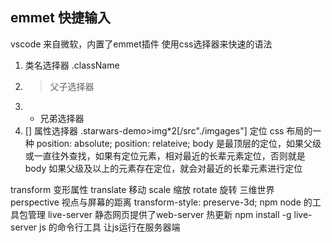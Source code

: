## emmet 快捷输入
vscode 来自微软，内置了emmet插件
使用css选择器来快速的语法
1. 类名选择器  .className
2. > 父子选择器
3. + 兄弟选择器
4. [] 属性选择器
.starwars-demo>img*2[/src"./imgages"]
定位
    css 布局的一种
    position: absolute;
    position: relateive;
    body 是最顶层的定位，如果父级或一直往外查找，如果有定位元素，相对最近的长辈元素定位，否则就是body
    如果父级及以上的元素存在定位，就会对最近的长辈元素进行定位

transform
    变形属性 
        translate 移动
        scale 缩放
        rotate 旋转
    三维世界
        perspective 视点与屏幕的距离
        transform-style: preserve-3d;
npm node 的工具包管理
    live-server 静态网页提供了web-server 热更新
    npm install -g live-server
    js 的命令行工具 让js运行在服务器端
    

